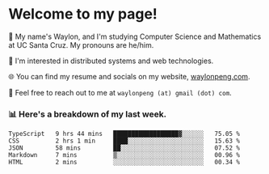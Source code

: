 # Welcome to my page! 

👋 My name's Waylon, and I'm studying Computer Science and Mathematics at UC Santa Cruz. My pronouns are he/him. 

💭 I'm interested in distributed systems and web technologies.

🌐 You can find my resume and socials on my website, [waylonpeng.com](https://www.waylonpeng.com).

📧 Feel free to reach out to me at `waylonpeng (at) gmail (dot) com`.

### 📊 Here's a breakdown of my last week.

<!--START_SECTION:waka-->
```text
TypeScript   9 hrs 44 mins   ██████████████████▓░░░░░░   75.05 % 
CSS          2 hrs 1 min     ████░░░░░░░░░░░░░░░░░░░░░   15.63 % 
JSON         58 mins         ██░░░░░░░░░░░░░░░░░░░░░░░   07.52 % 
Markdown     7 mins          ▒░░░░░░░░░░░░░░░░░░░░░░░░   00.96 % 
HTML         2 mins          ░░░░░░░░░░░░░░░░░░░░░░░░░   00.34 % 
```
<!--END_SECTION:waka-->
